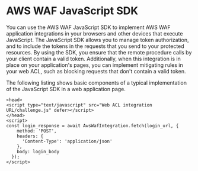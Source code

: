 # AWS WAF JavaScript SDK<a name="waf-javascript-sdk"></a>

You can use the AWS WAF JavaScript SDK to implement AWS WAF application integrations in your browsers and other devices that execute JavaScript\. The JavaScript SDK allows you to manage token authorization, and to include the tokens in the requests that you send to your protected resources\. By using the SDK, you ensure that the remote procedure calls by your client contain a valid token\. Additionally, when this integration is in place on your application's pages, you can implement mitigating rules in your web ACL, such as blocking requests that don't contain a valid token\.

The following listing shows basic components of a typical implementation of the JavaScript SDK in a web application page\. 

```
<head>
<script type="text/javascript" src="Web ACL integration URL/challenge.js" defer></script>
</head>
<script>
const login_response = await AwsWafIntegration.fetch(login_url, {
    method: 'POST',
    headers: {
      'Content-Type': 'application/json'
    },
    body: login_body
  });
</script>
```